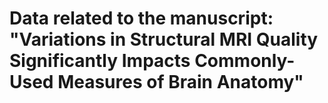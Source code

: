 # Data related to the manuscript: "Variations in Structural MRI Quality Significantly Impacts Commonly-Used Measures of Brain Anatomy"
 
